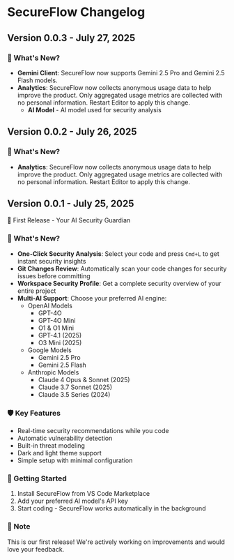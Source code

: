 # SecureFlow Changelog

## Version 0.0.3 - July 27, 2025

### 🎯 What's New?
- **Gemini Client**: SecureFlow now supports Gemini 2.5 Pro and Gemini 2.5 Flash models.
- **Analytics**: SecureFlow now collects anonymous usage data to help improve the product. Only aggregated usage metrics are collected with no personal information. Restart Editor to apply this change.
  - **AI Model** - AI model used for security analysis
  

## Version 0.0.2 - July 26, 2025

### 🎯 What's New?
- **Analytics**: SecureFlow now collects anonymous usage data to help improve the product. Only aggregated usage metrics are collected with no personal information. Restart Editor to apply this change.

## Version 0.0.1 - July 25, 2025

🚀 First Release - Your AI Security Guardian

### 🎯 What's New?
- **One-Click Security Analysis**: Select your code and press `Cmd+L` to get instant security insights
- **Git Changes Review**: Automatically scan your code changes for security issues before committing
- **Workspace Security Profile**: Get a complete security overview of your entire project
- **Multi-AI Support**: Choose your preferred AI engine:
  - OpenAI Models
    - GPT-4O
    - GPT-4O Mini
    - O1 & O1 Mini
    - GPT-4.1 (2025)
    - O3 Mini (2025)
  - Google Models
    - Gemini 2.5 Pro
    - Gemini 2.5 Flash
  - Anthropic Models
    - Claude 4 Opus & Sonnet (2025)
    - Claude 3.7 Sonnet (2025)
    - Claude 3.5 Series (2024)

### 🛡️ Key Features
- Real-time security recommendations while you code
- Automatic vulnerability detection
- Built-in threat modeling
- Dark and light theme support
- Simple setup with minimal configuration

### 🔧 Getting Started
1. Install SecureFlow from VS Code Marketplace
2. Add your preferred AI model's API key
3. Start coding - SecureFlow works automatically in the background

### 📝 Note
This is our first release! We're actively working on improvements and would love your feedback.